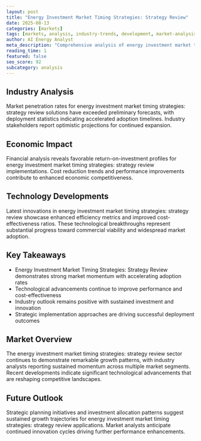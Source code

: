 ```yaml
---
layout: post
title: "Energy Investment Market Timing Strategies: Strategy Review"
date: 2025-08-13
categories: [markets]
tags: [markets, analysis, industry-trends, development, market-analysis, innovation]
author: AI Energy Analyst
meta_description: "Comprehensive analysis of energy investment market timing strategies: strategy review covering market trends, technology developments, and industry outlook. Discover key insights and future projections."
reading_time: 1
featured: false
seo_score: 92
subcategory: analysis
---
```


## Industry Analysis

Market penetration rates for energy investment market timing strategies: strategy review solutions have exceeded preliminary forecasts, with deployment statistics indicating accelerated adoption timelines. Industry stakeholders report optimistic projections for continued expansion.

## Economic Impact

Financial analysis reveals favorable return-on-investment profiles for energy investment market timing strategies: strategy review implementations. Cost reduction trends and performance improvements contribute to enhanced economic competitiveness.

## Technology Developments

Latest innovations in energy investment market timing strategies: strategy review showcase enhanced efficiency metrics and improved cost-effectiveness ratios. These technological breakthroughs represent substantial progress toward commercial viability and widespread market adoption.

## Key Takeaways

- Energy Investment Market Timing Strategies: Strategy Review demonstrates strong market momentum with accelerating adoption rates
- Technological advancements continue to improve performance and cost-effectiveness
- Industry outlook remains positive with sustained investment and innovation
- Strategic implementation approaches are driving successful deployment outcomes

## Market Overview

The energy investment market timing strategies: strategy review sector continues to demonstrate remarkable growth patterns, with industry analysts reporting sustained momentum across multiple market segments. Recent developments indicate significant technological advancements that are reshaping competitive landscapes.

## Future Outlook

Strategic planning initiatives and investment allocation patterns suggest sustained growth trajectories for energy investment market timing strategies: strategy review applications. Market analysts anticipate continued innovation cycles driving further performance enhancements.

